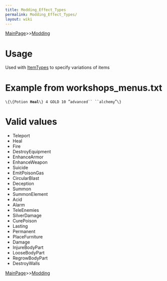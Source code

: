 ```yaml
---
title: Modding_Effect_Types
permalink: Modding_Effect_Types/
layout: wiki
---
```


[MainPage](/keeperrl_wiki/ "wikilink")>>[Modding](/keeperrl_wiki/Modding_Guide "wikilink")

Usage
=====

Used with [ItemTypes](/keeperrl_wiki/ItemTypes "wikilink") to specify variations of
items

Example from workshops\_menus.txt
=================================

`\{\{Potion `**`Heal`**`\} 4 GOLD 10 `“`advanced`` ``alchemy`”`\}`

Valid values
============

-   Teleport
-   Heal
-   Fire
-   DestroyEquipment
-   EnhanceArmor
-   EnhanceWeapon
-   Suicide
-   EmitPoisonGas
-   CircularBlast
-   Deception
-   Summon
-   SummonElement
-   Acid
-   Alarm
-   TeleEnemies
-   SilverDamage
-   CurePoison
-   Lasting
-   Permanent
-   PlaceFurniture
-   Damage
-   InjureBodyPart
-   LooseBodyPart
-   RegrowBodyPart
-   DestroyWalls

[MainPage](/keeperrl_wiki/ "wikilink")>>[Modding](/keeperrl_wiki/Modding_Guide "wikilink")

